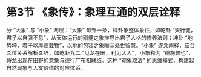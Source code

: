 # 第3节 《象传》：象理互通的双层诠释​

分 “大象” 与 “小象” 两层：“大象” 每卦一条，释卦象整体象征，如乾卦 “天行健，君子以自强不息”，从天体运行的刚健之象推导出君子人格的修养法则；坤卦 “地势坤，君子以厚德载物”，以地的包容之象喻示处世智慧。“小象” 逐爻阐释，结合爻位关系解析爻辞，如乾卦九二 “见龙在田，利见大人”，小象释为 “德施普也”，将龙出现在田野的意象与德行广布相联结。这种 “观象取法” 的思维模式，构建起自然现象与人文价值的对应体系。
       
